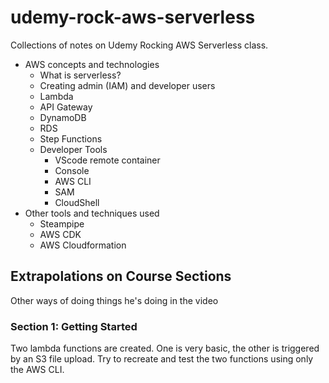 # udemy-rock-aws-serverless
Collections of notes on Udemy Rocking AWS Serverless class.

- AWS concepts and technologies
  - What is serverless?
  - Creating admin (IAM) and developer users
  - Lambda
  - API Gateway
  - DynamoDB
  - RDS
  - Step Functions
  - Developer Tools
    - VScode remote container
    - Console
    - AWS CLI
    - SAM
    - CloudShell
- Other tools and techniques used
  - Steampipe
  - AWS CDK
  - AWS Cloudformation

## Extrapolations on Course Sections
Other ways of doing things he's doing in the video

### Section 1: Getting Started
Two lambda functions are created. One is very basic, the other is triggered by an S3 file upload.
Try to recreate and test the two functions using only the AWS CLI.

